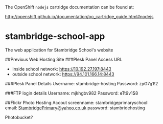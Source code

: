 The OpenShift `nodejs` cartridge documentation can be found at:

http://openshift.github.io/documentation/oo_cartridge_guide.html#nodejs

# stambridge-school-app
The web application for Stambridge School's website

##Previous Web Hosting Site
###Plesk Panel Access URL
* Inside school network: https://10.192.27.197:8443
* outside school network: https://94.101.166.14:8443

###Plesk Panel Details
Username: stambridge-hosting
Password: zpG7g1!2

###FTP login details
Username: mjkhgbv982
Password: eTt9v1$8

##Flickr Photo Hosting Accout
screenname: stambridgeprimaryschool
email: StambridgePrimary@yahoo.co.uk
password: stambridehosting

Photobucket?
